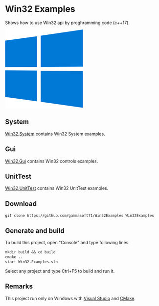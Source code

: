﻿
# Win32 Examples

Shows how to use Win32 api by proghramming code (c++17).

[![win32](docs/pictures/win32_header.png)](https://gammasoft71.wixsite.com/gammasoft/win32)

## System

[Win32.System](./Win32.System/README.md) contains Win32 System examples.

## Gui

[Win32.Gui](./Win32.Gui/README.md) contains Win32 controls examples.

## UnitTest

[Win32.UnitTest](./Win32.UnitTest/README.md) contains Win32 UnitTest examples.

## Download

``` shell
git clone https://github.com/gammasoft71/Win32Examples Win32Examples
```

## Generate and build

To build this project, open "Console" and type following lines:


``` shell
mkdir build && cd build
cmake .. 
start Win32.Examples.sln
```

Select any project and type Ctrl+F5 to build and run it.

## Remarks

This project run only on Windows with [Visual Studio](https://www.visualstudio.com) and [CMake](https://cmake.org).







